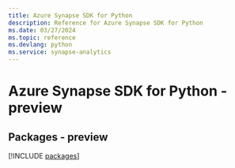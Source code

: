 ```yaml
---
title: Azure Synapse SDK for Python
description: Reference for Azure Synapse SDK for Python
ms.date: 03/27/2024
ms.topic: reference
ms.devlang: python
ms.service: synapse-analytics
---
```

# Azure Synapse SDK for Python - preview
## Packages - preview
[!INCLUDE [packages](synapse-index.md)]